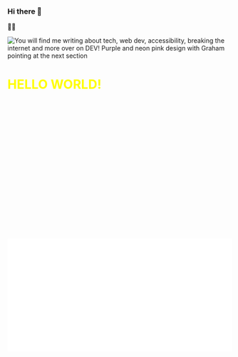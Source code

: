 ### Hi there 👋
🏴‍☠️

<picture>
  <object data="page.html" width="500" height="200"></object> 
  <source media="(min-width: 769px) and (prefers-color-scheme: light)" srcset="readme/light-tl@2x-100.jpg">

  <source media="(max-width: 768px) and (prefers-color-scheme: light)" srcset="readme/light-tlm@2x-100.jpg">

  <source media="(max-width: 768px) and (prefers-color-scheme: dark)" srcset="readme/dark-tlm@2x-100.jpg">

  <img src="readme/dark-tl@2x-100.jpg" alt="You will find me writing about tech, web dev, accessibility, breaking the internet and more over on DEV! Purple and neon pink design with Graham pointing at the next section" width="50%" title="My writing on DEV">
</picture>


<svg fill="none" viewBox="0 0 400 400" width="400" height="400" xmlns="http://www.w3.org/2000/svg">
    <foreignObject width="100%" height="100%">
        <div xmlns="http://www.w3.org/1999/xhtml">
            <style>h1 {color: red;animation: mymove 2s infinite;}@keyframes mymove {from {color: red;}to {color: yellow;}}</style>
            <h1 style="color:red">HELLO WORLD!</h1>
        </div>
    </foreignObject>
</svg>


<img src="./header.svg" alt="" /> 
